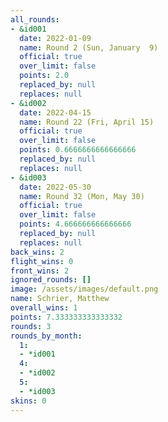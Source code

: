 ```yaml
---
all_rounds:
- &id001
  date: 2022-01-09
  name: Round 2 (Sun, January  9)
  official: true
  over_limit: false
  points: 2.0
  replaced_by: null
  replaces: null
- &id002
  date: 2022-04-15
  name: Round 22 (Fri, April 15)
  official: true
  over_limit: false
  points: 0.6666666666666666
  replaced_by: null
  replaces: null
- &id003
  date: 2022-05-30
  name: Round 32 (Mon, May 30)
  official: true
  over_limit: false
  points: 4.666666666666666
  replaced_by: null
  replaces: null
back_wins: 2
flight_wins: 0
front_wins: 2
ignored_rounds: []
image: /assets/images/default.png
name: Schrier, Matthew
overall_wins: 1
points: 7.333333333333332
rounds: 3
rounds_by_month:
  1:
  - *id001
  4:
  - *id002
  5:
  - *id003
skins: 0
---
```

